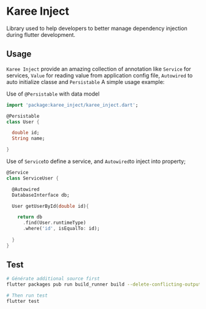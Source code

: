 # **Karee Inject**

 Library used to help developers
to better manage dependency injection during flutter development.

## Usage

`Karee Inject` provide an amazing collection of annotation like `Service` for services, `Value` for reading value from application config file, `Autowired` to auto initialize classe and `Persistable` 
A simple usage example:

Use of `@Persistable` with data model
```dart
import 'package:karee_inject/karee_inject.dart';

@Persistable
class User {

  double id;
  String name;

}
```

Use of `Service`to define a service, and `Autowired`to inject into property;

```dart
@Service
class ServiceUser {

  @Autowired
  DatabaseInterface db;

  User getUserById(double id){

    return db
      .find(User.runtimeType)
      .where('id', isEqualTo: id);
      
  }
}
```

## Test

```bash
# Générate additional source first
flutter packages pub run build_runner build --delete-conflicting-outputs

# Then run test
flutter test
```